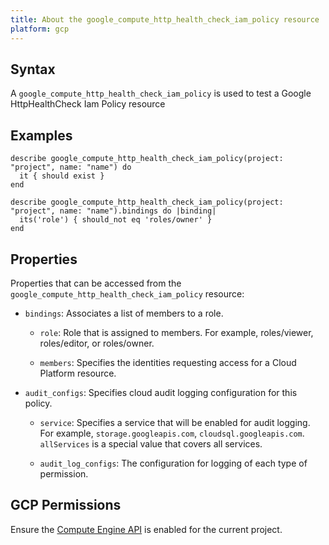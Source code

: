 ```yaml
---
title: About the google_compute_http_health_check_iam_policy resource
platform: gcp
---
```


## Syntax
A `google_compute_http_health_check_iam_policy` is used to test a Google HttpHealthCheck Iam Policy resource

## Examples
```
describe google_compute_http_health_check_iam_policy(project: "project", name: "name") do
  it { should exist }
end

describe google_compute_http_health_check_iam_policy(project: "project", name: "name").bindings do |binding|
  its('role') { should_not eq 'roles/owner' }
end
```

## Properties
Properties that can be accessed from the `google_compute_http_health_check_iam_policy` resource:

  * `bindings`: Associates a list of members to a role.

    * `role`: Role that is assigned to members. For example, roles/viewer, roles/editor, or roles/owner.

    * `members`: Specifies the identities requesting access for a Cloud Platform resource.

  * `audit_configs`: Specifies cloud audit logging configuration for this policy.

    * `service`: Specifies a service that will be enabled for audit logging. For example, `storage.googleapis.com`, `cloudsql.googleapis.com`. `allServices`  is a special value that covers all services.

    * `audit_log_configs`: The configuration for logging of each type of permission.



## GCP Permissions

Ensure the [Compute Engine API](https://console.cloud.google.com/apis/library/compute.googleapis.com/) is enabled for the current project.
